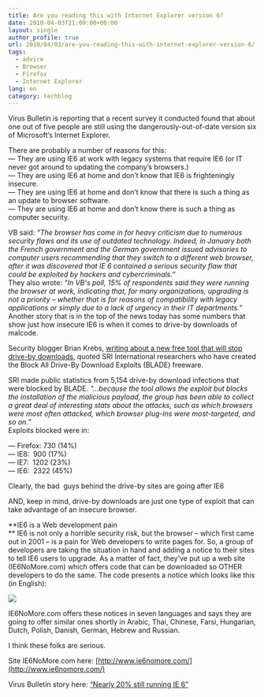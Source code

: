 ```yaml
---
title: Are you reading this with Internet Explorer version 6?
date: 2010-04-03T21:09:00+00:00
layout: single
author_profile: true
url: 2010/04/03/are-you-reading-this-with-internet-explorer-version-6/
tags:
  - advice
  - Browser
  - Firefox
  - Internet Explorer
lang: en
category: techblog
---
```

Virus Bulletin is reporting that a recent survey it conducted found that about one out of five people are still using the dangerously-out-of-date version six of Microsoft’s Internet Explorer.

There are probably a number of reasons for this:  
— They are using IE6 at work with legacy systems that require IE6 (or IT never got around to updating the company’s browsers.)  
— They are using IE6 at home and don’t know that IE6 is frighteningly insecure.  
— They are using IE6 at home and don’t know that there is such a thing as an update to browser software.  
— They are using IE6 at home and don’t know there is such a thing as computer security.

VB said: _“The browser has come in for heavy criticism due to numerous security flaws and its use of outdated technology. Indeed, in January both the French government and the German government issued advisories to computer users recommending that they switch to a different web browser, after it was discovered that IE 6 contained a serious security flaw that could be exploited by hackers and cybercriminals.”_  
They also wrote: _“In VB's poll, 15% of respondents said they were running the browser at work, indicating that, for many organizations, upgrading is not a priority &#8211; whether that is for reasons of compatibility with legacy applications or simply due to a lack of urgency in their IT departments.”_  
Another story that is in the top of the news today has some numbers that show just how insecure IE6 is when it comes to drive-by downloads of malcode.

Security blogger Brian Krebs, <a href="http://www.krebsonsecurity.com/2010/02/blade-hacking-away-at-drive-by-downloads/" target="_blank">writing about a new free tool that will stop drive-by downloads</a>, quoted SRI International researchers who have created the Block All Drive-By Download Exploits (BLADE) freeware.

SRI made public statistics from 5,154 drive-by download infections that were blocked by BLADE. _“…because the tool allows the exploit but blocks the installation of the malicious payload, the group has been able to collect a great deal of interesting stats about the attacks, such as which browsers were most often attacked, which browser plug-ins were most-targeted, and so on.”_  
Exploits blocked were in:

— Firefox: 730 (14%)  
— IE8:  900 (17%)  
— IE7:  1202 (23%)  
— IE6:  2322 (45%)

Clearly, the bad  guys behind the drive-by sites are going after IE6

AND, keep in mind, drive-by downloads are just one type of exploit that can take advantage of an insecure browser.

**IE6 is a Web development pain  
** IE6 is not only a horrible security risk, but the browser – which first came out in 2001 – is a pain for Web developers to write pages for. So, a group of developers are taking the situation in hand and adding a notice to their sites to tell IE6 users to upgrade. As a matter of fact, they’ve put up a web site (IE6NoMore.com) which offers code that can be downloaded so OTHER developers to do the same. The code presents a notice which looks like this (in English):

[![](http://2.bp.blogspot.com/_vaUVXcmC3OI/S7em8evmtfI/AAAAAAAABfQ/8TAftuhcGGs/s400/Ditch_20IE6.png)](http://2.bp.blogspot.com/_vaUVXcmC3OI/S7em8evmtfI/AAAAAAAABfQ/8TAftuhcGGs/s1600-h/Ditch_20IE6.png)

IE6NoMore.com offers these notices in seven languages and says they are going to offer similar ones shortly in Arabic, Thai, Chinese, Farsi, Hungarian, Dutch, Polish, Danish, German, Hebrew and Russian. 

I think these folks are serious.

Site IE6NoMore.com here: [http://www.ie6nomore.com/](http://www.ie6nomore.com/)

Virus Bulletin story here: [“Nearly 20% still running IE 6”](https://www.virusbulletin.com/blog/2010/02/nearly-20-still-running-ie-6)